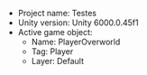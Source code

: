 <!-- UNITY CODE ASSIST INSTRUCTIONS START -->
- Project name: Testes
- Unity version: Unity 6000.0.45f1
- Active game object:
  - Name: PlayerOverworld
  - Tag: Player
  - Layer: Default
<!-- UNITY CODE ASSIST INSTRUCTIONS END -->